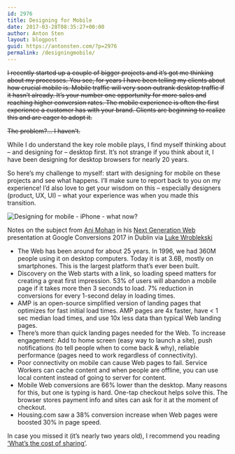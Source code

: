 ```yaml
---
id: 2976
title: Designing for Mobile
date: 2017-03-28T08:35:27+00:00
author: Anton Sten
layout: blogpost
guid: https://antonsten.com/?p=2976
permalink: /designingmobile/
---
```

~~I recently started up a couple of bigger projects and it&#8217;s got me thinking about my processes. You see, for years I have been telling my clients about how crucial mobile is. Mobile traffic will very soon outrank desktop traffic if it hasn’t already. It’s your number one opportunity for more sales and reaching higher conversion rates. The mobile experience is often the first experience a customer has with your brand. Clients are beginning to realize this and are eager to adopt it.~~

~~The problem?… I haven&#8217;t.~~

While I do understand the key role mobile plays, I find myself thinking about &#8211; and designing for &#8211; desktop first. It&#8217;s not strange if you think about it, I have been designing for desktop browsers for nearly 20 years.

So here&#8217;s my challenge to myself: start with designing for mobile on these projects and see what happens. I&#8217;ll make sure to report back to you on my experience! I&#8217;d also love to get your wisdom on this &#8211; especially designers (product, UX, UI) &#8211; what your experience was when you made this transition.

![Designing for mobile - iPhone - what now?](../images/blog/jamie-street-113843-1024x714.jpg)

Notes on the subject from <a href="https://twitter.com/ani_c_mohan?lang=en" target="_blank">Ani Mohan</a> in his <a href="https://www.youtube.com/user/conversionsatgoogle" target="_blank">Next Generation Web</a> presentation at Google Conversions 2017 in Dublin via <a href="http://www.lukew.com/ff/entry.asp?1966" target="_blank">Luke Wroblekski</a>

  * The Web has been around for about 25 years. In 1996, we had 360M people using it on desktop computers. Today it is at 3.6B, mostly on smartphones. This is the largest platform that’s ever been built.
  * Discovery on the Web starts with a link, so loading speed matters for creating a great first impression. 53% of users will abandon a mobile page if it takes more then 3 seconds to load. 7% reduction in conversions for every 1-second delay in loading times.
  * AMP is an open-source simplified version of landing pages that optimizes for fast initial load times. AMP pages are 4x faster, have < 1 sec median load times, and use 10x less data than typical Web landing pages.
  * There’s more than quick landing pages needed for the Web. To increase engagement: Add to home screen (easy way to launch a site), push notifications (to tell people when to come back & why), reliable performance (pages need to work regardless of connectivity).
  * Poor connectivity on mobile can cause Web pages to fail. Service Workers can cache content and when people are offline, you can use local content instead of going to server for content.
  * Mobile Web conversions are 66% lower than the desktop. Many reasons for this, but one is typing is hard. One-tap checkout helps solve this. The browser stores payment info and sites can ask for it at the moment of checkout.
  * Housing.com saw a 38% conversion increase when Web pages were boosted 30% in page speed.

In case you missed it (it’s nearly two years old), I recommend you reading <a href="https://antonsten.com/what-is-cost-of-sharing/" target="_blank">‘What’s the cost of sharing’</a>.
